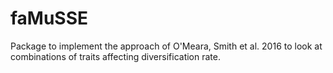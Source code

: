# faMuSSE
Package to implement the approach of O'Meara, Smith et al. 2016 to look at combinations of traits affecting diversification rate.
